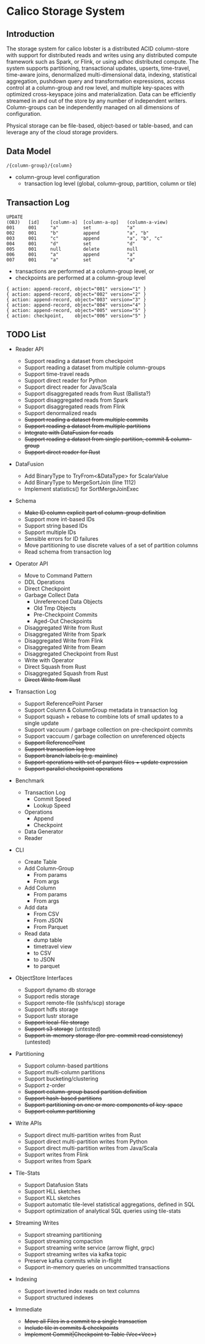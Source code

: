 # Calico Storage System
## Introduction
The storage system for calico lobster is a distributed ACID column-store with 
support for distributed reads and writes using any distributed compute 
framework such as Spark, or Flink, or using adhoc distributed compute. The 
system supports partitioning, transactional updates, upserts, time-travel, time-aware joins, denormalized multi-dimensional data, indexing, 
statistical aggregation, pushdown query and transformation expressions, access 
control at a column-group and row level, and multiple key-spaces with optimized
cross-keyspace joins and materialization. Data can be efficiently streamed in 
and out of the store by any number of independent writers. Column-groups can be 
independently managed on all dimensions of configuration.

Physical storage can be file-based, object-based or table-based, and can leverage 
any of the cloud storage providers.

## Data Model
```
/{column-group}/{column}
```

* column-group level configuration
  * transaction log level (global, column-group, partition, column or tile)


## Transaction Log

```
UPDATE
(OBJ)   [id]    [column-a]  [column-a-op]   (column-a-view)
001     001     "a"         set             "a"
002     001     "b"         append          "a", "b"
003     001     "c"         append          "a", "b", "c"
004     001     "d"         set             "d"
005     001     null        delete          null
006     001     "a"         append          "a"
007     001     "a"         set             "a"
```

* transactions are performed at a column-group level, or 
* checkpoints are performed at a column-group level



```
{ action: append-record, object="001" version="1" }
{ action: append-record, object="002" version="2" }
{ action: append-record, object="003" version="3" }
{ action: append-record, object="004" version="4" }
{ action: append-record, object="005" version="5" }
{ action: checkpoint,    object="006" version="5" }
```




## TODO List
* Reader API
  * Support reading a dataset from checkpoint
  * Support reading a dataset from multiple column-groups
  * Support time-travel reads
  * Support direct reader for Python
  * Support direct reader for Java/Scala
  * Support disaggregated reads from Rust (Ballista?)
  * Support disaggregated reads from Spark
  * Support disaggregated reads from Flink
  * Support denormalized reads
  * ~~Support reading a dataset from multiple commits~~
  * ~~Support reading a dataset from multiple partitions~~
  * ~~Integrate with DataFusion for reads~~
  * ~~Support reading a dataset from single partition, commit & column-group~~
  * ~~Support direct reader for Rust~~
* DataFusion
  * Add BinaryType to TryFrom<&DataType> for ScalarValue
  * Add BinaryType to MergeSortJoin (line 1112)
  * Implement statistics() for SortMergeJoinExec
* Schema
  * ~~Make ID column explicit part of column-group definition~~
  * Support more int-based IDs
  * Support string based IDs
  * Support multiple IDs
  * Sensible errors for ID failures
  * Move partitioning to use discrete values of a set of partition columns
  * Read schema from transaction log
* Operator API
  * Move to Command Pattern
  * DDL Operations
  * Direct Checkpoint
  * Garbage Collect Data
    * Unreferenced Data Objects
    * Old Tmp Objects
    * Pre-Checkpoint Commits
    * Aged-Out Checkpoints
  * Disaggregated Write from Rust
  * Disaggregated Write from Spark
  * Disaggregated Write from Flink
  * Disaggregated Write from Beam
  * Disaggregated Checkpoint from Rust
  * Write with Operator
  * Direct Squash from Rust
  * Disaggregated Squash from Rust
  * ~~Direct Write from Rust~~
* Transaction Log
  * Support ReferencePoint Parser
  * Support Column & ColumnGroup metadata in transaction log
  * Support squash + rebase to combine lots of small updates to a single update
  * Support vaccuum / garbage collection on pre-checkpoint commits
  * Support vaccuum / garbage collection on unreferenced objects
  * ~~Support ReferencePoint~~
  * ~~Support transaction log tree~~
  * ~~Support branch labels (e.g. mainline)~~
  * ~~Support operations with set of parquet files + update expression~~
  * ~~Support parallel checkpoint operations~~
* Benchmark
  * Transaction Log
    * Commit Speed
    * Lookup Speed
  * Operations
    * Append
    * Checkpoint
  * Data Generator
  * Reader
* CLI
  * Create Table
  * Add Column-Group
    * From params
    * From args
  * Add Column
    * From params
    * From args
  * Add data
    * From CSV
    * From JSON
    * From Parquet
  * Read data
    * dump table
    * timetravel view
    * to CSV
    * to JSON
    * to parquet
* ObjectStore Interfaces
  * Support dynamo db storage
  * Support redis storage
  * Support remote-file (sshfs/scp) storage
  * Support hdfs storage
  * Support lustr storage
  * ~~Support local-file storage~~
  * ~~Support s3 storage~~ (untested)
  * ~~Support in-memory storage (for pre-commit read consistency)~~ (untested)
* Partitioning
  * Support column-based partitions
  * Support multi-column partitions
  * Support bucketing/clustering
  * Support z-order
  * ~~Support column-group based partition definition~~
  * ~~Support hash-based partitions~~
  * ~~Support partitioning on one or more components of key-space~~
  * ~~Support column partitioning~~
* Write APIs
  * Support direct multi-partition writes from Rust
  * Support direct multi-partition writes from Python
  * Support direct multi-partition writes from Java/Scala
  * Support writes from Flink
  * Support writes from Spark
* Tile-Stats
  * Support Datafusion Stats
  * Support HLL sketches
  * Support KLL sketches
  * Support automatic tile-level statistical aggregations, defined in SQL
  * Support optimization of analytical SQL queries using tile-stats
* Streaming Writes
  * Support streaming partitioning
  * Support streaming compaction
  * Support streaming write service (arrow flight, grpc)
  * Support streaming writes via kafka topic
  * Preserve kafka commits while in-flight
  * Support in-memory queries on uncommitted transactions
* Indexing
  * Support inverted index reads on text columns
  * Support structured indexes
  
* Immediate
  * ~~Move all Files in a commit to a single transaction~~
  * ~~Include tile in commits & checkpoints~~
  * ~~Implement Commit|Checkpoint to Table (Vec<Vec<PartitionedFile>>)~~
 
  





